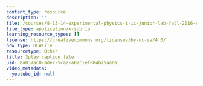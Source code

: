 ```yaml
---
content_type: resource
description: ''
file: /courses/8-13-14-experimental-physics-i-ii-junior-lab-fall-2016-spring-2017/8a037ac0ade75ca2a02cef884b25aa0a_3032011.vtt
file_type: application/x-subrip
learning_resource_types: []
license: https://creativecommons.org/licenses/by-nc-sa/4.0/
ocw_type: OCWFile
resourcetype: Other
title: 3play caption file
uid: 8a037ac0-ade7-5ca2-a02c-ef884b25aa0a
video_metadata:
  youtube_id: null
---
```

